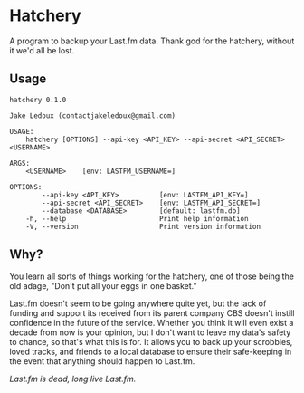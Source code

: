 # Hatchery

A program to backup your Last.fm data. Thank god for the hatchery, without it
we'd all be lost.

## Usage

``` console
hatchery 0.1.0

Jake Ledoux (contactjakeledoux@gmail.com)

USAGE:
    hatchery [OPTIONS] --api-key <API_KEY> --api-secret <API_SECRET> <USERNAME>

ARGS:
    <USERNAME>    [env: LASTFM_USERNAME=]

OPTIONS:
        --api-key <API_KEY>          [env: LASTFM_API_KEY=]
        --api-secret <API_SECRET>    [env: LASTFM_API_SECRET=]
        --database <DATABASE>        [default: lastfm.db]
    -h, --help                       Print help information
    -V, --version                    Print version information
```

## Why?

You learn all sorts of things working for the hatchery, one of those being the
old adage, "Don't put all your eggs in one basket."

Last.fm doesn't seem to be going anywhere quite yet, but the lack of funding and
support its received from its parent company CBS doesn't instill confidence in
the future of the service. Whether you think it will even exist a decade from
now is your opinion, but I don't want to leave my data's safety to chance, so
that's what this is for. It allows you to back up your scrobbles, loved tracks,
and friends to a local database to ensure their safe-keeping in the event that
anything should happen to Last.fm.

*Last.fm is dead, long live Last.fm.*
